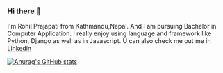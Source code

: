 ### Hi there 👋

I'm Rohil Prajapati from Kathmandu,Nepal. And I am pursuing Bachelor in Computer Application. I really enjoy using language and framework like Python, Django as well as in Javascript. U can also check me out me in [Linkedin](https://www.linkedin.com/in/rohilprajapati/)

[![Anurag's GitHub stats](https://github-readme-stats.vercel.app/api?username=RohilPrajapati)](https://github.com/anuraghazra/github-readme-stats)

